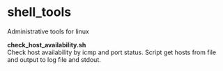 # shell_tools
Administrative tools for linux

<b>check_host_availability.sh</b><br>
Check host availability by icmp and port status. Script get hosts from file and output to log file and stdout.<br>


